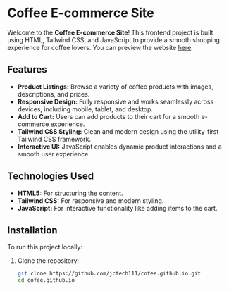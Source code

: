 # Coffee E-commerce Site

Welcome to the **Coffee E-commerce Site**! This frontend project is built using HTML, Tailwind CSS, and JavaScript to provide a smooth shopping experience for coffee lovers. You can preview the website [here](https://jctech111.github.io/cofee.github.io/).

## Features

- **Product Listings:** Browse a variety of coffee products with images, descriptions, and prices.
- **Responsive Design:** Fully responsive and works seamlessly across devices, including mobile, tablet, and desktop.
- **Add to Cart:** Users can add products to their cart for a smooth e-commerce experience.
- **Tailwind CSS Styling:** Clean and modern design using the utility-first Tailwind CSS framework.
- **Interactive UI:** JavaScript enables dynamic product interactions and a smooth user experience.

## Technologies Used

- **HTML5:** For structuring the content.
- **Tailwind CSS:** For responsive and modern styling.
- **JavaScript:** For interactive functionality like adding items to the cart.

## Installation

To run this project locally:

1. Clone the repository:
   ```bash
   git clone https://github.com/jctech111/cofee.github.io.git
   cd cofee.github.io
